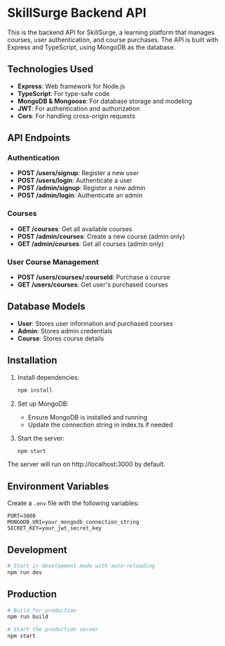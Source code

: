 # SkillSurge Backend API

This is the backend API for SkillSurge, a learning platform that manages courses, user authentication, and course purchases. The API is built with Express and TypeScript, using MongoDB as the database.

## Technologies Used

- **Express**: Web framework for Node.js
- **TypeScript**: For type-safe code
- **MongoDB & Mongoose**: For database storage and modeling
- **JWT**: For authentication and authorization
- **Cors**: For handling cross-origin requests

## API Endpoints

### Authentication

- **POST /users/signup**: Register a new user
- **POST /users/login**: Authenticate a user
- **POST /admin/signup**: Register a new admin
- **POST /admin/login**: Authenticate an admin

### Courses

- **GET /courses**: Get all available courses
- **POST /admin/courses**: Create a new course (admin only)
- **GET /admin/courses**: Get all courses (admin only)

### User Course Management

- **POST /users/courses/:courseId**: Purchase a course
- **GET /users/courses**: Get user's purchased courses

## Database Models

- **User**: Stores user information and purchased courses
- **Admin**: Stores admin credentials
- **Course**: Stores course details

## Installation

1. Install dependencies:
   ```bash
   npm install
   ```

2. Set up MongoDB:
   - Ensure MongoDB is installed and running
   - Update the connection string in index.ts if needed

3. Start the server:
   ```bash
   npm start
   ```

The server will run on http://localhost:3000 by default.

## Environment Variables

Create a `.env` file with the following variables:

```
PORT=3000
MONGODB_URI=your_mongodb_connection_string
SECRET_KEY=your_jwt_secret_key
```

## Development

```bash
# Start in development mode with auto-reloading
npm run dev
```

## Production

```bash
# Build for production
npm run build

# Start the production server
npm start
``` 
